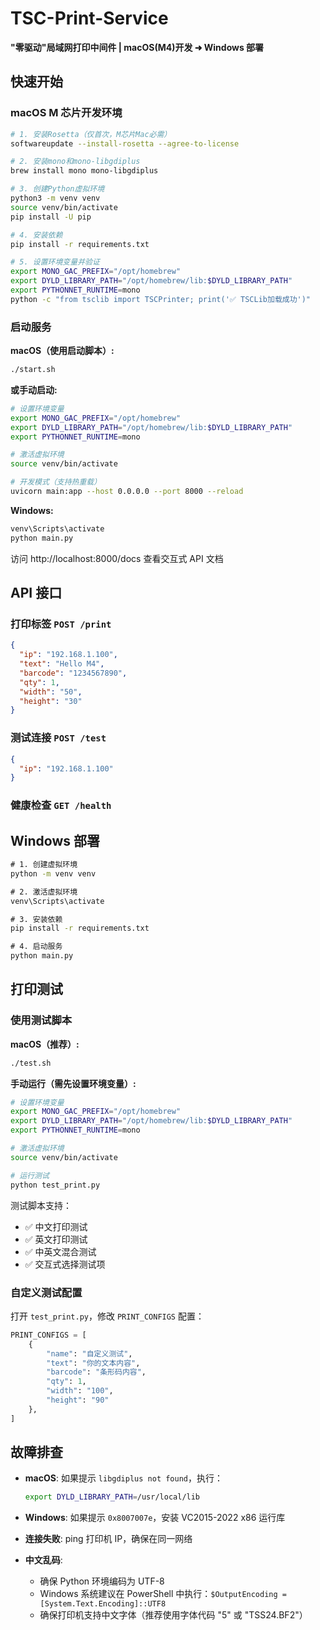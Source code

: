 # TSC-Print-Service

**"零驱动"局域网打印中间件 | macOS(M4)开发 ➜ Windows 部署**

## 快速开始

### macOS M 芯片开发环境

```bash
# 1. 安装Rosetta（仅首次，M芯片Mac必需）
softwareupdate --install-rosetta --agree-to-license

# 2. 安装mono和mono-libgdiplus
brew install mono mono-libgdiplus

# 3. 创建Python虚拟环境
python3 -m venv venv
source venv/bin/activate
pip install -U pip

# 4. 安装依赖
pip install -r requirements.txt

# 5. 设置环境变量并验证
export MONO_GAC_PREFIX="/opt/homebrew"
export DYLD_LIBRARY_PATH="/opt/homebrew/lib:$DYLD_LIBRARY_PATH"
export PYTHONNET_RUNTIME=mono
python -c "from tsclib import TSCPrinter; print('✅ TSCLib加载成功')"
```

### 启动服务

**macOS（使用启动脚本）:**

```bash
./start.sh
```

**或手动启动:**

```bash
# 设置环境变量
export MONO_GAC_PREFIX="/opt/homebrew"
export DYLD_LIBRARY_PATH="/opt/homebrew/lib:$DYLD_LIBRARY_PATH"
export PYTHONNET_RUNTIME=mono

# 激活虚拟环境
source venv/bin/activate

# 开发模式（支持热重载）
uvicorn main:app --host 0.0.0.0 --port 8000 --reload
```

**Windows:**

```cmd
venv\Scripts\activate
python main.py
```

访问 http://localhost:8000/docs 查看交互式 API 文档

## API 接口

### 打印标签 `POST /print`

```json
{
  "ip": "192.168.1.100",
  "text": "Hello M4",
  "barcode": "1234567890",
  "qty": 1,
  "width": "50",
  "height": "30"
}
```

### 测试连接 `POST /test`

```json
{
  "ip": "192.168.1.100"
}
```

### 健康检查 `GET /health`

## Windows 部署

```cmd
# 1. 创建虚拟环境
python -m venv venv

# 2. 激活虚拟环境
venv\Scripts\activate

# 3. 安装依赖
pip install -r requirements.txt

# 4. 启动服务
python main.py
```

## 打印测试

### 使用测试脚本

**macOS（推荐）:**

```bash
./test.sh
```

**手动运行（需先设置环境变量）:**

```bash
# 设置环境变量
export MONO_GAC_PREFIX="/opt/homebrew"
export DYLD_LIBRARY_PATH="/opt/homebrew/lib:$DYLD_LIBRARY_PATH"
export PYTHONNET_RUNTIME=mono

# 激活虚拟环境
source venv/bin/activate

# 运行测试
python test_print.py
```

测试脚本支持：

- ✅ 中文打印测试
- ✅ 英文打印测试
- ✅ 中英文混合测试
- ✅ 交互式选择测试项

### 自定义测试配置

打开 `test_print.py`，修改 `PRINT_CONFIGS` 配置：

```python
PRINT_CONFIGS = [
    {
        "name": "自定义测试",
        "text": "你的文本内容",
        "barcode": "条形码内容",
        "qty": 1,
        "width": "100",
        "height": "90"
    },
]
```

## 故障排查

- **macOS**: 如果提示 `libgdiplus not found`，执行：

  ```bash
  export DYLD_LIBRARY_PATH=/usr/local/lib
  ```

- **Windows**: 如果提示 `0x8007007e`，安装 VC2015-2022 x86 运行库

- **连接失败**: ping 打印机 IP，确保在同一网络

- **中文乱码**:
  - 确保 Python 环境编码为 UTF-8
  - Windows 系统建议在 PowerShell 中执行：`$OutputEncoding = [System.Text.Encoding]::UTF8`
  - 确保打印机支持中文字体（推荐使用字体代码 "5" 或 "TSS24.BF2"）
